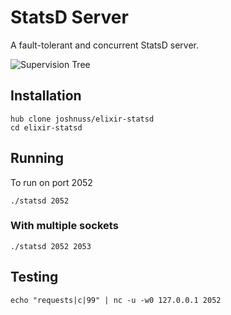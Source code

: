 # StatsD Server

A fault-tolerant and concurrent StatsD server.

![Supervision Tree](https://raw.githubusercontent.com/joshnuss/elixir-statsd/master/supervision-tree.jpg)

## Installation

```
hub clone joshnuss/elixir-statsd
cd elixir-statsd
```

## Running

To run on port 2052

```
./statsd 2052
```

### With multiple sockets

```
./statsd 2052 2053
```

## Testing

```
echo "requests|c|99" | nc -u -w0 127.0.0.1 2052
```
